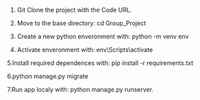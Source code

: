 1. Git Clone the project with the Code URL.    

2. Move to the base directory: cd Group_Project

3. Create a new python enveronment with: python -m venv env

4. Activate enveronment with: env\Scripts\activate 

5.Install required dependences with: pip install -r requirements.txt

6.python manage.py migrate

7.Run app localy with: python manage.py runserver.
